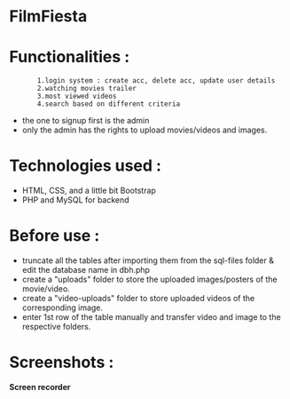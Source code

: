 # FilmFiesta



# Functionalities : 
           1.login system : create acc, delete acc, update user details
           2.watching movies trailer
           3.most viewed videos
           4.search based on different criteria 
* the one to signup first is the admin
* only the admin has the rights to upload movies/videos and images.


# Technologies used :
* HTML, CSS, and a little bit Bootstrap 
* PHP and MySQL for backend

# Before use :

- truncate all the tables after importing them from the sql-files folder & edit the database name in dbh.php
- create a "uploads" folder to store the uploaded images/posters of the movie/video.
- create a "video-uploads" folder to store uploaded videos of the corresponding image.
- enter 1st row of the table manually and transfer video and image to the respective folders.


# Screenshots :

**Screen recorder**
